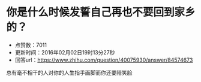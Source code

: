 # 你是什么时候发誓自己再也不要回到家乡的？
- 点赞数：7011
- 更新时间：2016年02月02日19时13分27秒
- 回答url：https://www.zhihu.com/question/40075930/answer/84574673
<body>
 <p data-pid="dej9ZGlV">总有毫不相干的人对你的人生指手画脚而你还要陪笑脸</p>
</body>